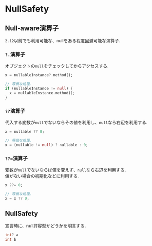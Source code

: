 # NullSafety

## Null-aware演算子

`2.12`以前でも利用可能な、nullをある程度回避可能な演算子.

### `?.`演算子

オブジェクトの`null`をチェックしてからアクセスする.

```dart
x = nullableInstance?.method();

// 等価な処理.
if (nullableInstance != null) {
  x = nullableInstance.method();
}
```

### `??`演算子

代入する変数が`null`でないならその値を利用し、`null`なら右辺を利用する.

```dart
x = nullable ?? 0;

// 等価な処理.
x = (nullable != null) ? nullable : 0;
```

### `??=`演算子

変数が`null`でないならば値を変えず、`null`なら右辺を利用する.  
値がない場合の初期化などに利用する.

```dart
x ??= 0;

// 等価な処理.
x = x ?? 0;
```

## NullSafety

宣言時に、null許容型かどうかを明言する.

```dart
int? a
int b
```
